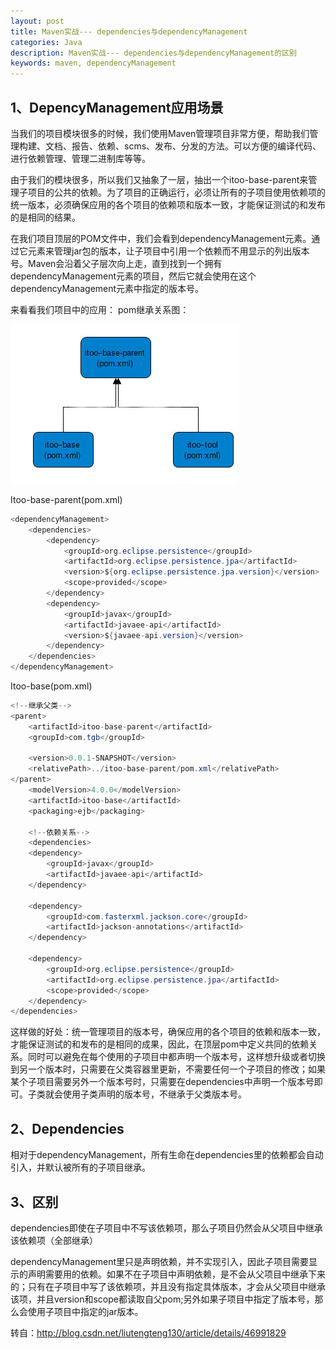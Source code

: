 ```yaml
---
layout: post
title: Maven实战--- dependencies与dependencyManagement
categories: Java
description: Maven实战--- dependencies与dependencyManagement的区别
keywords: maven, dependencyManagement
---
```

## 1、DepencyManagement应用场景
当我们的项目模块很多的时候，我们使用Maven管理项目非常方便，帮助我们管理构建、文档、报告、依赖、scms、发布、分发的方法。可以方便的编译代码、进行依赖管理、管理二进制库等等。

由于我们的模块很多，所以我们又抽象了一层，抽出一个itoo-base-parent来管理子项目的公共的依赖。为了项目的正确运行，必须让所有的子项目使用依赖项的统一版本，必须确保应用的各个项目的依赖项和版本一致，才能保证测试的和发布的是相同的结果。
         
在我们项目顶层的POM文件中，我们会看到dependencyManagement元素。通过它元素来管理jar包的版本，让子项目中引用一个依赖而不用显示的列出版本号。Maven会沿着父子层次向上走，直到找到一个拥有dependencyManagement元素的项目，然后它就会使用在这个dependencyManagement元素中指定的版本号。
 
来看看我们项目中的应用：
                                                                                              pom继承关系图：
                                                                                              
![Alt text](https://github.com/gongenbo/gongenbo.github.io/raw/master/img/linux/20170924_mvn.jpeg)    

Itoo-base-parent(pom.xml)

```java
<dependencyManagement>  
    <dependencies>  
        <dependency>  
            <groupId>org.eclipse.persistence</groupId>  
            <artifactId>org.eclipse.persistence.jpa</artifactId>  
            <version>${org.eclipse.persistence.jpa.version}</version>  
            <scope>provided</scope>  
        </dependency>  
        <dependency>  
            <groupId>javax</groupId>  
            <artifactId>javaee-api</artifactId>  
            <version>${javaee-api.version}</version>  
        </dependency>  
    </dependencies>  
</dependencyManagement>  
```                    
Itoo-base(pom.xml)     

```java
<!--继承父类-->  
<parent>  
    <artifactId>itoo-base-parent</artifactId>  
    <groupId>com.tgb</groupId>  
  
    <version>0.0.1-SNAPSHOT</version>  
    <relativePath>../itoo-base-parent/pom.xml</relativePath>  
</parent>  
    <modelVersion>4.0.0</modelVersion>  
    <artifactId>itoo-base</artifactId>  
    <packaging>ejb</packaging>  
      
    <!--依赖关系-->  
    <dependencies>  
    <dependency>  
        <groupId>javax</groupId>  
        <artifactId>javaee-api</artifactId>  
    </dependency>  
      
    <dependency>  
        <groupId>com.fasterxml.jackson.core</groupId>  
        <artifactId>jackson-annotations</artifactId>  
    </dependency>  
      
    <dependency>  
        <groupId>org.eclipse.persistence</groupId>  
        <artifactId>org.eclipse.persistence.jpa</artifactId>  
        <scope>provided</scope>  
    </dependency>  
</dependencies>  
```               

这样做的好处：统一管理项目的版本号，确保应用的各个项目的依赖和版本一致，才能保证测试的和发布的是相同的成果，因此，在顶层pom中定义共同的依赖关系。同时可以避免在每个使用的子项目中都声明一个版本号，这样想升级或者切换到另一个版本时，只需要在父类容器里更新，不需要任何一个子项目的修改；如果某个子项目需要另外一个版本号时，只需要在dependencies中声明一个版本号即可。子类就会使用子类声明的版本号，不继承于父类版本号。                          
                                                                                              
## 2、Dependencies

相对于dependencyManagement，所有生命在dependencies里的依赖都会自动引入，并默认被所有的子项目继承。

## 3、区别
dependencies即使在子项目中不写该依赖项，那么子项目仍然会从父项目中继承该依赖项（全部继承）

dependencyManagement里只是声明依赖，并不实现引入，因此子项目需要显示的声明需要用的依赖。如果不在子项目中声明依赖，是不会从父项目中继承下来的；只有在子项目中写了该依赖项，并且没有指定具体版本，才会从父项目中继承该项，并且version和scope都读取自父pom;另外如果子项目中指定了版本号，那么会使用子项目中指定的jar版本。

转自：http://blog.csdn.net/liutengteng130/article/details/46991829